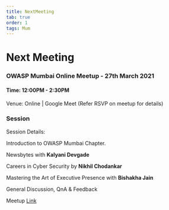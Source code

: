 ```yaml
---
title: NextMeeting
tab: true
order: 1
tags: Mum
---
```


# **Next Meeting**

### OWASP Mumbai Online Meetup - 27th March 2021
#### Time: 12:00PM - 2:30PM

Venue: Online | Google Meet (Refer RSVP on meetup for details)

### Session
Session Details:

Introduction to OWASP Mumbai Chapter.

Newsbytes with **Kalyani Devgade**

Careers in Cyber Security by **Nikhil Chodankar**

Mastering the Art of Executive Presence with **Bishakha Jain**

General Discussion, QnA & Feedback

Meetup [Link](https://www.meetup.com/OWASP-Mumbai-Chapter/events/277112516/)



